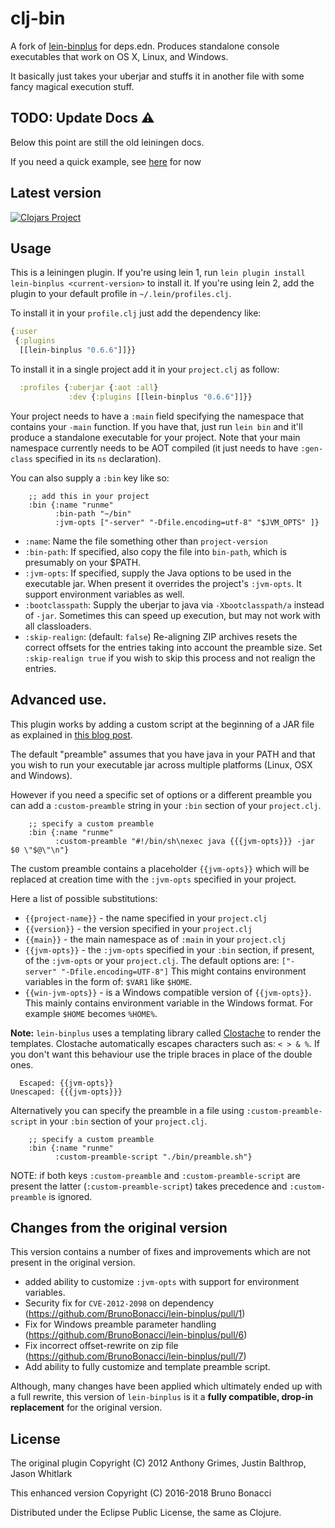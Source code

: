 # clj-bin

A fork of [lein-binplus](https://github.com/BrunoBonacci/lein-binplus) for deps.edn.
Produces standalone console executables that work on OS X, Linux, and Windows.

It basically just takes your uberjar and stuffs it in another file
with some fancy magical execution stuff.

## TODO: Update Docs ⚠️

Below this point are still the old leiningen docs.

If you need a quick example, see [here](https://github.com/markus-wa/clj-bin/blob/master/uberdeps/package.sh#L9) for now

## Latest version

[![Clojars Project](https://img.shields.io/clojars/v/clj-bin.svg)](https://clojars.org/clj-bin)

## Usage


This is a leiningen plugin. If you're using lein 1, run `lein plugin
install lein-binplus <current-version>` to install it.  If you're using
lein 2, add the plugin to your default profile in
`~/.lein/profiles.clj`.

To install it in your `profile.clj` just add the dependency like:

``` clojure
{:user
 {:plugins
  [[lein-binplus "0.6.6"]]}}
```

To install it in a single project add it in your `project.clj` as follow:

``` clojure
  :profiles {:uberjar {:aot :all}
             :dev {:plugins [[lein-binplus "0.6.6"]]}}
```

Your project needs to have a `:main` field specifying the namespace
that contains your `-main` function.  If you have that, just run `lein
bin` and it'll produce a standalone executable for your project. Note
that your main namespace currently needs to be AOT compiled (it just
needs to have `:gen-class` specified in its `ns` declaration).

You can also supply a `:bin` key like so:

        ;; add this in your project
        :bin {:name "runme"
              :bin-path "~/bin"
              :jvm-opts ["-server" "-Dfile.encoding=utf-8" "$JVM_OPTS" ]}

  * `:name`: Name the file something other than `project-version`
  * `:bin-path`: If specified, also copy the file into `bin-path`,
    which is presumably on your $PATH.
  * `:jvm-opts`: If specified, supply the Java options to be used in
    the executable jar. When present it overrides the project's
    `:jvm-opts`. It support environment variables as well.
  * `:bootclasspath`: Supply the uberjar to java via
    `-Xbootclasspath/a` instead of `-jar`.  Sometimes this can speed
    up execution, but may not work with all classloaders.
  * `:skip-realign`: (default: `false`) Re-aligning ZIP archives
    resets the correct offsets for the entries taking into account
    the preamble size. Set `:skip-realign true` if you wish to skip
    this process and not realign the entries.

## Advanced use.

This plugin works by adding a custom script at the beginning of a JAR file
as explained in [this blog post](http://skife.org/java/unix/2011/06/20/really_executable_jars.html).

The default "preamble" assumes that you have java in your PATH and that you wish
to run your executable jar across multiple platforms (Linux, OSX and Windows).

However if you need a specific set of options or a different preamble you
can add a `:custom-preamble` string in your `:bin` section of your `project.clj`.


        ;; specify a custom preamble
        :bin {:name "runme"
              :custom-preamble "#!/bin/sh\nexec java {{{jvm-opts}}} -jar $0 \"$@\"\n"}

The custom preamble contains a placeholder `{{jvm-opts}}` which will be replaced
at creation time with the `:jvm-opts` specified in your project.

Here a list of possible substitutions:

  - `{{project-name}}` - the name specified in your `project.clj`
  - `{{version}}` - the version specified in your `project.clj`
  - `{{main}}` - the main namespace as of `:main` in your `project.clj`
  - `{{jvm-opts}}` - the `:jvm-opts` specified in your `:bin` section,
     if present, of the `:jvm-opts` or your `project.clj`.
     The default options are: `["-server" "-Dfile.encoding=UTF-8"]`
     This might contains environment variables in the form of:
     `$VAR1` like `$HOME`.
  - `{{win-jvm-opts}}` - is a Windows compatible version of `{{jvm-opts}}`.
     This mainly contains environment variable in the Windows format.
     For example `$HOME` becomes `%HOME%`.

**Note:** `lein-binplus` uses a templating library
called [Clostache](https://github.com/fhd/clostache) to render the
templates. Clostache automatically escapes characters such as: `< > & %`.
If you don't want this behaviour use the triple braces in place of the
double ones.

```
  Escaped: {{jvm-opts}}
Unescaped: {{{jvm-opts}}}
```

Alternatively you can specify the preamble in a file using
`:custom-preamble-script` in your `:bin` section of your
`project.clj`.


        ;; specify a custom preamble
        :bin {:name "runme"
              :custom-preamble-script "./bin/preamble.sh"}

NOTE: if both keys `:custom-preamble` and `:custom-preamble-script`
are present the latter (`:custom-preamble-script`) takes precedence
and `:custom-preamble` is ignored.

## Changes from the original version

This version contains a number of fixes and improvements which are not
present in the original version.

  - added ability to customize `:jvm-opts` with support for
    environment variables.
  - Security fix for `CVE-2012-2098` on dependency
    (https://github.com/BrunoBonacci/lein-binplus/pull/1)
  - Fix for Windows preamble parameter handling
    (https://github.com/BrunoBonacci/lein-binplus/pull/6)
  - Fix incorrect offset-rewrite on zip file
    (https://github.com/BrunoBonacci/lein-binplus/pull/7)
  - Add ability to fully customize and template preamble script.

Although, many changes have been applied which ultimately ended up
with a full rewrite, this version of `lein-binplus` is it a **fully
compatible, drop-in replacement** for the original version.

## License

The original plugin Copyright (C) 2012 Anthony Grimes, Justin Balthrop, Jason Whitlark

This enhanced version Copyright (C) 2016-2018 Bruno Bonacci

Distributed under the Eclipse Public License, the same as Clojure.
